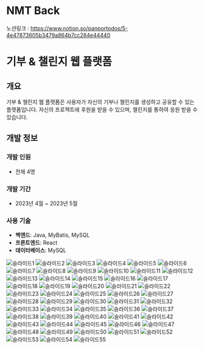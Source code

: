 # NMT Back

노션링크 : https://www.notion.so/panportodos/5-4e47873605b3479a864b7cc284e44440

# 

# 기부 & 챌린지 웹 플랫폼

## 개요

기부 & 챌린지 웹 플랫폼은 사용자가 자신의 기부나 챌린지를 생성하고 공유할 수 있는 플랫폼입니다. 자신의 프로젝트에 후원을 받을 수 있으며, 챌린지를 통하여 응원 받을 수 있습니다.

## 개발 정보

### 개발 인원

- 전체 4명

### 개발 기간

- 2023년 4월 ~ 2023년 5월

### 사용 기술

- **백엔드**: Java, MyBatis, MySQL
- **프론트엔드**: React
- **데이터베이스**: MySQL


![슬라이드1](https://github.com/projectNmt6/projectnmt_back/assets/100844814/a3b9b44b-7b2d-4392-8472-07e7adcfe9fe)
![슬라이드2](https://github.com/projectNmt6/projectnmt_back/assets/100844814/8c81d939-3453-48bf-a32b-17c61e8c9012)
![슬라이드3](https://github.com/projectNmt6/projectnmt_back/assets/100844814/aaccd9af-2a4a-47eb-8b20-3f2da9af7d3c)
![슬라이드4](https://github.com/projectNmt6/projectnmt_back/assets/100844814/5774896c-a3fe-4506-ba81-845abc602e58)
![슬라이드5](https://github.com/projectNmt6/projectnmt_back/assets/100844814/df58942b-1ff2-438d-86ba-f215a54af1de)
![슬라이드6](https://github.com/projectNmt6/projectnmt_back/assets/100844814/a7012705-fcde-4331-a69e-6c5cb3e12c1b)
![슬라이드7](https://github.com/projectNmt6/projectnmt_back/assets/100844814/ad3be8f9-78a5-47d3-8875-fe7c10160823)
![슬라이드8](https://github.com/projectNmt6/projectnmt_back/assets/100844814/5c8f21df-4dd3-4637-a206-4d753c56ea08)
![슬라이드9](https://github.com/projectNmt6/projectnmt_back/assets/100844814/99409081-58d9-4ceb-8762-30c4f7ae527a)
![슬라이드10](https://github.com/projectNmt6/projectnmt_back/assets/100844814/58a8ede2-3216-4ddd-a985-42e01576ee8a)
![슬라이드11](https://github.com/projectNmt6/projectnmt_back/assets/100844814/55474f05-f551-47f4-95a7-b9602097a8a9)
![슬라이드12](https://github.com/projectNmt6/projectnmt_back/assets/100844814/692077ed-361f-48ab-bc0e-fb447a96336d)
![슬라이드13](https://github.com/projectNmt6/projectnmt_back/assets/100844814/0aa58377-096b-4c9f-9a4d-38d63a1d7a31)
![슬라이드14](https://github.com/projectNmt6/projectnmt_back/assets/100844814/4255c20c-f03f-4d3c-95dd-9d143c3ae8db)
![슬라이드15](https://github.com/projectNmt6/projectnmt_back/assets/100844814/38c2cee5-2af6-4636-ab0c-6fce935b4856)
![슬라이드16](https://github.com/projectNmt6/projectnmt_back/assets/100844814/7cee75c0-da0d-46a6-adb1-e3b6411b81b8)
![슬라이드17](https://github.com/projectNmt6/projectnmt_back/assets/100844814/18f41c07-54d2-44d2-946a-a487f808a5dc)
![슬라이드18](https://github.com/projectNmt6/projectnmt_back/assets/100844814/f9a5e9b7-2e78-4588-a2e6-5cec3f067961)
![슬라이드19](https://github.com/projectNmt6/projectnmt_back/assets/100844814/3b751524-711f-4a7d-8788-3eadff228470)
![슬라이드20](https://github.com/projectNmt6/projectnmt_back/assets/100844814/0789a48a-30cd-4ed8-b66c-b6e143e44e72)
![슬라이드21](https://github.com/projectNmt6/projectnmt_back/assets/100844814/f9330f40-793c-4f61-8225-b984e6d5d677)
![슬라이드22](https://github.com/projectNmt6/projectnmt_back/assets/100844814/fe2d861c-e4b8-4206-95d3-f2c896988357)
![슬라이드23](https://github.com/projectNmt6/projectnmt_back/assets/100844814/758fe873-b54b-429d-8421-a93399b9e7d2)
![슬라이드24](https://github.com/projectNmt6/projectnmt_back/assets/100844814/1d29bcc1-7202-49b2-9502-949a2fd017dd)
![슬라이드25](https://github.com/projectNmt6/projectnmt_back/assets/100844814/a3b1ed66-ddfc-4c16-8cb6-f0ec5b0b220f)
![슬라이드26](https://github.com/projectNmt6/projectnmt_back/assets/100844814/8fa2fd47-44b2-441f-ba84-e3cf5c59472e)
![슬라이드27](https://github.com/projectNmt6/projectnmt_back/assets/100844814/57d00b3d-4a1a-4e9c-a009-5d57437b67d7)
![슬라이드28](https://github.com/projectNmt6/projectnmt_back/assets/100844814/1e12658f-6b67-47c8-b57c-4c1305fbc731)
![슬라이드29](https://github.com/projectNmt6/projectnmt_back/assets/100844814/b0c868ab-a168-4835-a805-f3902a40e362)
![슬라이드30](https://github.com/projectNmt6/projectnmt_back/assets/100844814/9d1518a5-5409-495f-979f-2c8935437d95)
![슬라이드31](https://github.com/projectNmt6/projectnmt_back/assets/100844814/b135702a-5b6a-4adb-aa4f-8f9ab9943644)
![슬라이드32](https://github.com/projectNmt6/projectnmt_back/assets/100844814/113855b7-e51e-4e9b-b9a3-1335040fdb01)
![슬라이드33](https://github.com/projectNmt6/projectnmt_back/assets/100844814/13b6901e-a312-46b9-9bf8-c9e38cd3f701)
![슬라이드34](https://github.com/projectNmt6/projectnmt_back/assets/100844814/7713c22f-387f-4fe8-ba3a-5a55daadb060)
![슬라이드35](https://github.com/projectNmt6/projectnmt_back/assets/100844814/1c8c2669-9095-4bc9-b9c9-ddbf9dfbfae2)
![슬라이드36](https://github.com/projectNmt6/projectnmt_back/assets/100844814/7a6583f5-ee55-4c40-87cd-9e2f3cd92de3)
![슬라이드37](https://github.com/projectNmt6/projectnmt_back/assets/100844814/4e41e9e9-04a8-40e3-afb8-a76391bc2c3e)
![슬라이드38](https://github.com/projectNmt6/projectnmt_back/assets/100844814/44392f63-3dd3-4369-8fb1-2127ae1afc46)
![슬라이드39](https://github.com/projectNmt6/projectnmt_back/assets/100844814/99c708ec-185c-4264-8653-5e2559f317af)
![슬라이드40](https://github.com/projectNmt6/projectnmt_back/assets/100844814/512538ab-cfe6-4d56-b757-cd9c19a5abb3)
![슬라이드41](https://github.com/projectNmt6/projectnmt_back/assets/100844814/07272074-ee10-4af3-85c4-9c687f9ff9e2)
![슬라이드42](https://github.com/projectNmt6/projectnmt_back/assets/100844814/ae378482-6cf3-42d2-ad8d-5d4a28e8f2ea)
![슬라이드43](https://github.com/projectNmt6/projectnmt_back/assets/100844814/1d441fcb-790d-4da7-8617-6488a6075029)
![슬라이드44](https://github.com/projectNmt6/projectnmt_back/assets/100844814/76d4416a-a1d9-42be-bbe8-9c2f9408b4ef)
![슬라이드45](https://github.com/projectNmt6/projectnmt_back/assets/100844814/0df9f34d-5e8a-4432-b24f-f22c0d7e7524)
![슬라이드46](https://github.com/projectNmt6/projectnmt_back/assets/100844814/c8aa745e-55c1-44f6-8815-ad35d4abdc74)
![슬라이드47](https://github.com/projectNmt6/projectnmt_back/assets/100844814/f5347407-f114-4850-a4b0-104a7ab904b4)
![슬라이드48](https://github.com/projectNmt6/projectnmt_back/assets/100844814/2f667e8f-95ea-4962-98e3-b6b7f8223a52)
![슬라이드49](https://github.com/projectNmt6/projectnmt_back/assets/100844814/3a4d9a20-3386-4971-9669-0e92ef64e105)
![슬라이드50](https://github.com/projectNmt6/projectnmt_back/assets/100844814/0bb86f88-47b1-41fe-ab8c-0a0e0b7f1968)
![슬라이드51](https://github.com/projectNmt6/projectnmt_back/assets/100844814/11531df7-df4c-42c3-847a-135a0d53acb6)
![슬라이드52](https://github.com/projectNmt6/projectnmt_back/assets/100844814/f3c953ed-5bb3-4499-9e1d-82a6e7f5770c)
![슬라이드53](https://github.com/projectNmt6/projectnmt_back/assets/100844814/ae35a286-8fc0-48f4-a056-a9a41265bac6)
![슬라이드54](https://github.com/projectNmt6/projectnmt_back/assets/100844814/240e6977-73a0-4c5f-b5cb-c79649663e8a)
![슬라이드55](https://github.com/projectNmt6/projectnmt_back/assets/100844814/bff7980f-64b5-4beb-96b0-261f68aab975)
